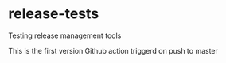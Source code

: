 # release-tests
Testing release management tools

This is the first version
Github action triggerd on push to master
